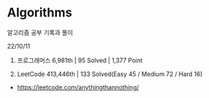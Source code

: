# Algorithms

알고리즘 공부 기록과 풀이

22/10/11

1. 프로그래머스 6,981th | 95 Solved | 1,377 Point

2. LeetCode 413,446th | 133 Solved(Easy 45 / Medium 72 / Hard 16)
- https://leetcode.com/anythingthannothing/
